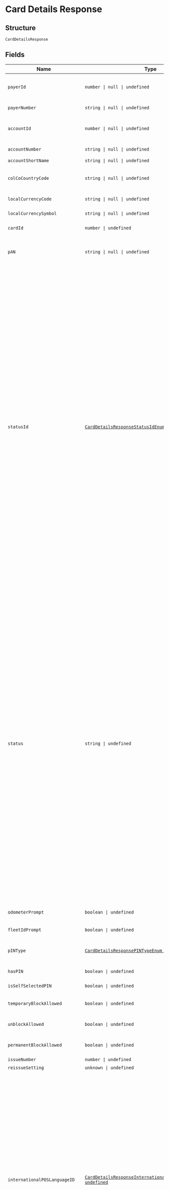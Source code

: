 
# Card Details Response

## Structure

`CardDetailsResponse`

## Fields

| Name | Type | Tags | Description |
|  --- | --- | --- | --- |
| `payerId` | `number \| null \| undefined` | Optional | Payer Id (i.e. Customer Id of the Payment Customer in the Shell Card Platform) of the selected payer. |
| `payerNumber` | `string \| null \| undefined` | Optional | Payer Number of the selected payer. |
| `accountId` | `number \| null \| undefined` | Optional | Account Id (i.e. Customer Id of the Customer in the Shell Card Platform) of the customer. |
| `accountNumber` | `string \| null \| undefined` | Optional | Account Number of the customer. |
| `accountShortName` | `string \| null \| undefined` | Optional | Account short name. |
| `colCoCountryCode` | `string \| null \| undefined` | Optional | ISO 3166 Alpha-2 Country Code for the customer and card owning country. |
| `localCurrencyCode` | `string \| null \| undefined` | Optional | ISO 4217 Curreny Code of the local currency. |
| `localCurrencySymbol` | `string \| null \| undefined` | Optional | Currency symbol of local currency. |
| `cardId` | `number \| undefined` | Optional | Unique Card Id in Cards platform. |
| `pAN` | `string \| null \| undefined` | Optional | Card PAN. In the response body the PAN will be masked if the option is enabled in the Shell Card Platform. |
| `statusId` | [`CardDetailsResponseStatusIdEnum \| undefined`](../../doc/models/card-details-response-status-id-enum.md) | Optional | Possible Id’s and description:<br><br>* 1  Active<br>* 7  Blocked Card<br>* 8  Expired<br>* 9  Cancelled<br>* 10  New<br>* 23  Pending Renewal<br>* 31  Replaced<br>* 41  Temporary Block (Customer)<br>* 42  Temporary Block (Shell)<br>* 43  Fraud<br>* 101 Active (Block in progress) *<br>* 102 Blocked Card (Unblock in progress) *<br>* 103 Active (Cancel in progress) *<br>* 104 Active (Marked as damaged) *<br>* 105 New (Cancel as damaged) *<br>* 106 Active(Scheduled for block) ”#<br>* 107 Blocked Card(Scheduled for unblock)*#<br>* 108 Blocked Card (Cancel in progress) *<br><br>> Note:<br>> •  Items marked with * are intermediate statuses  to indicate that there are pending requests in progress. , The response can contain these intermediate statuses only if the IncludeIntermediateStatus flag is true.<br>> •  The placeholder “<Shell Card Platform Status>” in the items marked with # will be replaced with the Shell Card Platform status description. E.g., “Active (Scheduled for block)” |
| `status` | `string \| undefined` | Optional | Possible Id’s and description:<br><br>* 1  Active<br>* 7  Blocked Card<br>* 8  Expired<br>* 9  Cancelled<br>* 10  New<br>* 23  Pending Renewal<br>* 31  Replaced<br>* 41  Temporary Block (Customer)<br>* 42  Temporary Block (Shell)<br>* 43  Fraud<br>* 101 Active (Block in progress) *<br>* 102 Blocked Card (Unblock in progress) *<br>* 103 Active (Cancel in progress) *<br>* 104 Active (Marked as damaged) *<br>* 105 New (Cancel as damaged) *<br>* 106 Active(Scheduled for block) ”#<br>* 107 Blocked Card(Scheduled for unblock) *#<br>* 108 Blocked Card (Cancel in progress) *<br><br>> Note:<br>> •  Items marked with * are intermediate statuses  to indicate that there are pending requests in progress. , The response can contain these intermediate statuses only if the IncludeIntermediateStatus flag is true.<br>> •  The placeholder “<Shell Card Platform Status>” in the items marked with # will be replaced with the Shell Card Platform status description. E.g., “Active (Scheduled for block)” |
| `odometerPrompt` | `boolean \| undefined` | Optional | True if odometer input is enabled on the card, else false |
| `fleetIdPrompt` | `boolean \| undefined` | Optional | True if fleet id input is enabled, else false |
| `pINType` | [`CardDetailsResponsePINTypeEnum \| undefined`](../../doc/models/card-details-response-pin-type-enum.md) | Optional | PIN type:<br><br>* `Card` - Card PIN<br>* `Fleet` - Fleet PIN |
| `hasPIN` | `boolean \| undefined` | Optional | True if card has PIN, else false |
| `isSelfSelectedPIN` | `boolean \| undefined` | Optional | True if card has Self Selected PIN, else false |
| `temporaryBlockAllowed` | `boolean \| undefined` | Optional | True if card can be blocked temporarily, else false |
| `unblockAllowed` | `boolean \| undefined` | Optional | True/False True if card can be Unblocked, else false |
| `permanentBlockAllowed` | `boolean \| undefined` | Optional | True if card can be blocked permanently, else false |
| `issueNumber` | `number \| undefined` | Optional | Issue number of the card |
| `reissueSetting` | `unknown \| undefined` | Optional | - |
| `internationalPOSLanguageID` | [`CardDetailsResponseInternationalPOSLanguageIDEnum \| undefined`](../../doc/models/card-details-response-international-pos-language-id-enum.md) | Optional | POS language identifier. Language Id:<br><br>* `1` - German<br>* `2` - French<br>* `3` - Bulgarian<br>* `4` - Croatian<br>* `5` - Czech<br>* `6` - Danish<br>* `7` - Finnish<br>* `8` - English<br>* `9` - Greek<br>* `10` - Chinese<br>* `11` - Hungarian<br>* `12` - Italian<br>* `13` - Luxembourgish<br>* `14` - Malay<br>* `15` - Dutch<br>* `16` - Norwegian, Bokmal<br>* `17` - Urdu<br>* `18` - Polish<br>* `19` - Portuguese<br>* `20` - Romanian<br>* `21` - Russian<br>* `22` - Slovak<br>* `23` - Slovenian<br>* `24` - Spanish<br>* `25` - Swedish<br>* `26` - Turkish<br>* `27` - Thai<br>* `28` - Filipino<br>* `29` - Estonian<br>* `30` - Latvian<br>* `31` - Lithuanian |
| `internationalPOSLanguageCode` | [`CardDetailsResponseInternationalPOSLanguageCodeEnum \| undefined`](../../doc/models/card-details-response-international-pos-language-code-enum.md) | Optional | POS language code. Language code:<br><br>* `deu` - German<br>* `fra` - French<br>* `bul` - Bulgarian<br>* `hrv` - Croatian<br>* `ces` - Czech<br>* `dan` - Danish<br>* `fin` - Finnish<br>* `eng` - English<br>* `ell` - Greek<br>* `zho` - Chinese<br>* `hun` - Hungarian<br>* `ita` - Italian<br>* `ltz` - Luxembourgish<br>* `msa` - Malay<br>* `nld` - Dutch<br>* `nob` - Norwegian, Bokmal<br>* `urd` - Urdu<br>* `pol` - Polish<br>* `por` - Portuguese<br>* `ron` - Romanian<br>* `rus` - Russian<br>* `slk` - Slovak<br>* `slv` - Slovenian<br>* `spa` - Spanish<br>* `swe` - Swedish<br>* `tur` - Turkish<br>* `tha` - Thai<br>* `fil` - Filipino<br>* `est` - Estonian<br>* `lav` - Latvian<br>* `lit` - Lithuanian |
| `localPOSLanguageID` | [`CardDetailsResponseInternationalPOSLanguageIDEnum \| undefined`](../../doc/models/card-details-response-international-pos-language-id-enum.md) | Optional | POS language identifier. Language Id:<br><br>* `1` - German<br>* `2` - French<br>* `3` - Bulgarian<br>* `4` - Croatian<br>* `5` - Czech<br>* `6` - Danish<br>* `7` - Finnish<br>* `8` - English<br>* `9` - Greek<br>* `10` - Chinese<br>* `11` - Hungarian<br>* `12` - Italian<br>* `13` - Luxembourgish<br>* `14` - Malay<br>* `15` - Dutch<br>* `16` - Norwegian, Bokmal<br>* `17` - Urdu<br>* `18` - Polish<br>* `19` - Portuguese<br>* `20` - Romanian<br>* `21` - Russian<br>* `22` - Slovak<br>* `23` - Slovenian<br>* `24` - Spanish<br>* `25` - Swedish<br>* `26` - Turkish<br>* `27` - Thai<br>* `28` - Filipino<br>* `29` - Estonian<br>* `30` - Latvian<br>* `31` - Lithuanian |
| `localPOSLanguageCode` | [`CardDetailsResponseInternationalPOSLanguageCodeEnum \| undefined`](../../doc/models/card-details-response-international-pos-language-code-enum.md) | Optional | POS language code. Language code:<br><br>* `deu` - German<br>* `fra` - French<br>* `bul` - Bulgarian<br>* `hrv` - Croatian<br>* `ces` - Czech<br>* `dan` - Danish<br>* `fin` - Finnish<br>* `eng` - English<br>* `ell` - Greek<br>* `zho` - Chinese<br>* `hun` - Hungarian<br>* `ita` - Italian<br>* `ltz` - Luxembourgish<br>* `msa` - Malay<br>* `nld` - Dutch<br>* `nob` - Norwegian, Bokmal<br>* `urd` - Urdu<br>* `pol` - Polish<br>* `por` - Portuguese<br>* `ron` - Romanian<br>* `rus` - Russian<br>* `slk` - Slovak<br>* `slv` - Slovenian<br>* `spa` - Spanish<br>* `swe` - Swedish<br>* `tur` - Turkish<br>* `tha` - Thai<br>* `fil` - Filipino<br>* `est` - Estonian<br>* `lav` - Latvian<br>* `lit` - Lithuanian |
| `cardTypeCode` | `string \| null \| undefined` | Optional | ISO code of the card i.e. first 7 digits of the PAN. |
| `cardTypeId` | `number \| null \| undefined` | Optional | Card Type ID |
| `cardTypeName` | `string \| null \| undefined` | Optional | Card Type Name |
| `tokenTypeId` | `number \| null \| undefined` | Optional | Token Type ID configured for the Card |
| `tokenTypeName` | `string \| null \| undefined` | Optional | Token Type Name configured for the Card |
| `isChipCard` | `boolean \| undefined` | Optional | True if a chip card, else false |
| `isMagStripCard` | `boolean \| undefined` | Optional | True if it is a magnetic stripe card, else false |
| `isVirtualCard` | `boolean \| undefined` | Optional | True if it is a virtual card, else false |
| `purchaseCategoryCode` | `string \| null \| undefined` | Optional | Purchase category code of the card.<br>**Constraints**: *Maximum Length*: `1` |
| `purchaseCategoryId` | `number \| undefined` | Optional | Purchase category identifier in the Shell Card Platform. |
| `purchaseCategoryName` | `string \| null \| undefined` | Optional | Purchase category name |
| `isCRT` | `boolean \| undefined` | Optional | True if it is a Commercial Road Transport (CRT) card, else false |
| `isFleet` | `boolean \| undefined` | Optional | True if it is a Fleet card, else false |
| `isInternational` | `boolean \| undefined` | Optional | True if it is an international card, else false |
| `isNational` | `boolean \| undefined` | Optional | True if it is a national card, else false |
| `isPartnerSitesIncluded` | `boolean \| undefined` | Optional | True if it is allowed at all partner sites, else false |
| `isShellSitesOnly` | `boolean \| undefined` | Optional | True if it is only allowed at Shell sites, else false |
| `fuelSets` | [`CardDetailsResponseFuelSetsItems[] \| undefined`](../../doc/models/card-details-response-fuel-sets-items.md) | Optional | List of active fuel type product restrictions applied on the card.<br>**Constraints**: *Unique Items Required* |
| `nonFuelSets` | [`CardDetailsResponseNonFuelSetsItems[] \| undefined`](../../doc/models/card-details-response-non-fuel-sets-items.md) | Optional | List of active non-fuel type product restrictions applied on the card.<br>**Constraints**: *Unique Items Required* |
| `issuedDate` | `string \| null \| undefined` | Optional | Card issue date. |
| `expiryDate` | `string \| undefined` | Optional | Expiry date of the card. |
| `lastUsedDate` | `string \| null \| undefined` | Optional | Card last used date. |
| `misuseDate` | `string \| null \| undefined` | Optional | Last misused date of the card. |
| `temperature` | `string \| null \| undefined` | Optional | Hot-list status |
| `driverName` | `string \| undefined` | Optional | Driver name of the card. Note- While ordering card, optional when VRN is passed else mandatory.<br>**Constraints**: *Maximum Length*: `27` |
| `vRN` | `string \| undefined` | Optional | Vehicle registration number of the card. Note- While ordering card, optional when DriverName is passed else mandatory.<br>**Constraints**: *Maximum Length*: `16` |
| `embossText` | `string \| undefined` | Optional | Text printed on the card as account name.<br>**Constraints**: *Maximum Length*: `25` |
| `cardGroupId` | `number \| null \| undefined` | Optional | Existing Card Group ID, under which the replacement card is to be created.<br>Pass “-1” if the replacement card should not be assigned to any card group.<br>Optional.<br>If not provided, the replacement card will be created under the same card group as the current card.<br>Example- 156 |
| `cardGroupName` | `string \| null \| undefined` | Optional | Card group name. Note- 1. While ordering card this field is mandatory when IsNewCardGroup is true.<br>**Constraints**: *Maximum Length*: `30` |
| `renewalDate` | `string \| null \| undefined` | Optional | Renewal date of the card. Applicable if ReissueSetting is set to True. |
| `renewedCardId` | `number \| null \| undefined` | Optional | Renewed card id. |
| `renewedCardStatusId` | `number \| null \| undefined` | Optional | Renewed card status id. |
| `renewedCardStatus` | `string \| undefined` | Optional | Renewed card status description. |
| `renewedCardExpiryDate` | `string \| undefined` | Optional | Renewed card expiry date. |
| `renewedCardIssueNumber` | `number \| null \| undefined` | Optional | Renewed card issue number. |
| `renewedCardReissueSetting` | [`CardDetailsResponseRenewedCardReissueSettingEnum \| undefined`](../../doc/models/card-details-response-renewed-card-reissue-setting-enum.md) | Optional | Reissue setting of the renewed new card. Reissue Setting:<br><br>* `True` - Card will be sent to production<br>* `False` - Parent Card is Dormant or the Card is not to be produced |
| `creationDate` | `string \| null \| undefined` | Optional | Card Creation Date time |
| `effectiveDate` | `string \| null \| undefined` | Optional | Effective date for the Card |
| `lastModifiedDate` | `string \| null \| undefined` | Optional | Card last modified date |
| `bundleId` | `string \| null \| undefined` | Optional | Bundle Id associated with card in the Gateway. This field will have a null value if the card is not associated with any bundle in Gateway or the value of IncludeBundleDetails in request is false. |
| `cardDeliveryAddress` | [`CardDeliveryAddress \| undefined`](../../doc/models/card-delivery-address.md) | Optional | - |
| `pINDeliveryAddress` | [`PINDeliveryAddress \| undefined`](../../doc/models/pin-delivery-address.md) | Optional | - |
| `cardBlockSchedules` | [`CardDetailsResponseCardBlockSchedulesItemsAllOf0[] \| null \| undefined`](../../doc/models/card-details-response-card-block-schedules-items-all-of-0.md) | Optional | **Constraints**: *Unique Items Required* |
| `error` | [`ErrorStatus \| undefined`](../../doc/models/error-status.md) | Optional | - |
| `requestId` | `string \| undefined` | Optional | API Request |

## Example (as JSON)

```json
{
  "PayerId": 853,
  "PayerNumber": "PH50000843",
  "AccountId": 854,
  "AccountNumber": "PH50000844",
  "AccountShortName": "PARKLEY",
  "ColCoCountryCode": "PH",
  "LocalCurrencyCode": "EUR",
  "LocalCurrencySymbol": "€",
  "CardId": 125,
  "PAN": "7002861007636000020",
  "OdometerPrompt": true,
  "FleetIdPrompt": true,
  "PINType": "Card",
  "HasPIN": true,
  "IsSelfSelectedPIN": true,
  "TemporaryBlockAllowed": true,
  "UnblockAllowed": true,
  "PermanentBlockAllowed": true,
  "IssueNumber": 1,
  "InternationalPOSLanguageID": 8,
  "InternationalPOSLanguageCode": "eng",
  "LocalPOSLanguageID": 8,
  "LocalPOSLanguageCode": "eng",
  "CardTypeCode": "7077861",
  "CardTypeId": 1,
  "CardTypeName": "Philippines CRT 7077861",
  "TokenTypeId": 107,
  "TokenTypeName": "PH FLE NAT SIN R1",
  "IsChipCard": false,
  "IsMagStripCard": true,
  "IsVirtualCard": true,
  "PurchaseCategoryCode": "6",
  "PurchaseCategoryId": 54,
  "PurchaseCategoryName": "2 - FuelSave and Lubricants",
  "IsCRT": true,
  "IsFleet": true,
  "IsInternational": true,
  "IsNational": true,
  "IsPartnerSitesIncluded": true,
  "IsShellSitesOnly": true,
  "IssuedDate": "20181001",
  "ExpiryDate": "20181031",
  "LastUsedDate": "20181001 13:23:55",
  "MisuseDate": "20181001 13:23:55",
  "Temperature": "10-Warm",
  "DriverName": "ROBERT",
  "VRN": "MV65YLH",
  "EmbossText": "PARKLEY",
  "CardGroupId": 5,
  "CardGroupName": "GROUP1",
  "RenewalDate": "20181001",
  "RenewedCardId": 1325,
  "RenewedCardStatusId": 10,
  "RenewedCardStatus": "New",
  "RenewedCardExpiryDate": "20181031",
  "RenewedCardIssueNumber": 2,
  "CreationDate": "20181001",
  "EffectiveDate": "20181001",
  "LastModifiedDate": "20181001 13:23:55",
  "RequestId": "ed557f02-c7d7-4c01-b3e5-11bf3239c8ed"
}
```

